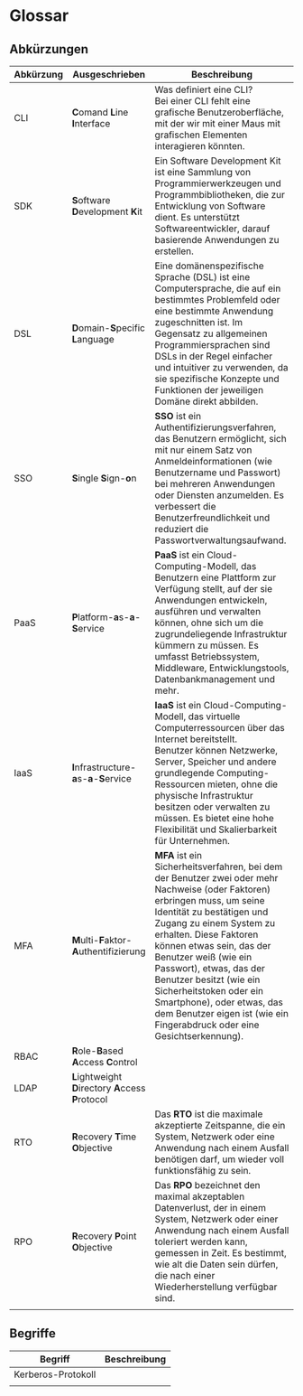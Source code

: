 # Glossar


## Abkürzungen

| Abkürzung | Ausgeschrieben                                        | Beschreibung                                                                                                                                                                                                                                                                                                                                                                                                                                         |
| --------- | ----------------------------------------------------- | ---------------------------------------------------------------------------------------------------------------------------------------------------------------------------------------------------------------------------------------------------------------------------------------------------------------------------------------------------------------------------------------------------------------------------------------------------- |
| CLI       | **C**omand **L**ine **I**nterface                     | Was definiert eine CLI? <br> Bei einer CLI fehlt eine grafische Benutzeroberfläche, mit der wir mit einer Maus mit grafischen Elementen interagieren könnten.                                                                                                                                                                                                                                                                                        |
| SDK       | **S**oftware **D**evelopment **K**it                  | Ein Software Development Kit ist eine Sammlung von Programmierwerkzeugen und Programmbibliotheken, die zur Entwicklung von Software dient. Es unterstützt Softwareentwickler, darauf basierende Anwendungen zu erstellen.                                                                                                                                                                                                                            |
| DSL       | **D**omain-**S**pecific **L**anguage                  | Eine domänenspezifische Sprache (DSL) ist eine Computersprache, die auf ein bestimmtes Problemfeld oder eine bestimmte Anwendung zugeschnitten ist. Im Gegensatz zu allgemeinen Programmiersprachen sind DSLs in der Regel einfacher und intuitiver zu verwenden, da sie spezifische Konzepte und Funktionen der jeweiligen Domäne direkt abbilden.                                                                                                  |
| SSO       | **S**ingle **S**ign-**o**n                            | **SSO** ist ein Authentifizierungsverfahren, das Benutzern ermöglicht, sich mit nur einem Satz von Anmeldeinformationen (wie Benutzername und Passwort) bei mehreren Anwendungen oder Diensten anzumelden. Es verbessert die Benutzerfreundlichkeit und reduziert die Passwortverwaltungsaufwand.                                                                                                                                                    |
| PaaS      | **P**latform-**a**s-**a**-**S**ervice                 | **PaaS** ist ein Cloud-Computing-Modell, das Benutzern eine Plattform zur Verfügung stellt, auf der sie Anwendungen entwickeln, ausführen und verwalten können, ohne sich um die zugrundeliegende Infrastruktur kümmern zu müssen. Es umfasst Betriebssystem, Middleware, Entwicklungstools, Datenbankmanagement und mehr.                                                                                                                           |
| IaaS      | **I**nfrastructure-**a**s-**a**-**S**ervice           | **IaaS** ist ein Cloud-Computing-Modell, das virtuelle Computerressourcen über das Internet bereitstellt. <br>Benutzer können Netzwerke, Server, Speicher und andere grundlegende Computing-Ressourcen mieten, ohne die physische Infrastruktur besitzen oder verwalten zu müssen. Es bietet eine hohe Flexibilität und Skalierbarkeit für Unternehmen.                                                                                              |
| MFA       | **M**ulti-**F**aktor-**A**uthentifizierung            | **MFA** ist ein Sicherheitsverfahren, bei dem der Benutzer zwei oder mehr Nachweise (oder Faktoren) erbringen muss, um seine Identität zu bestätigen und Zugang zu einem System zu erhalten. Diese Faktoren können etwas sein, das der Benutzer weiß (wie ein Passwort), etwas, das der Benutzer besitzt (wie ein Sicherheitstoken oder ein Smartphone), oder etwas, das dem Benutzer eigen ist (wie ein Fingerabdruck oder eine Gesichtserkennung). |
| RBAC      | **R**ole-**B**ased **A**ccess **C**ontrol             |                                                                                                                                                                                                                                                                                                                                                                                                                                                      |
| LDAP      | **L**ightweight **D**irectory **A**ccess **P**rotocol |                                                                                                                                                                                                                                                                                                                                                                                                                                                      |
| RTO       | **R**ecovery **T**ime **O**bjective                   | Das **RTO** ist die maximale akzeptierte Zeitspanne, die ein System, Netzwerk oder eine Anwendung nach einem Ausfall benötigen darf, um wieder voll funktionsfähig zu sein.                                                                                                                                                                                                                                                                          |
| RPO       | **R**ecovery **P**oint **O**bjective                  | Das **RPO** bezeichnet den maximal akzeptablen Datenverlust, der in einem System, Netzwerk oder einer Anwendung nach einem Ausfall toleriert werden kann, gemessen in Zeit. Es bestimmt, wie alt die Daten sein dürfen, die nach einer Wiederherstellung verfügbar sind.                                                                                                                                                                             |
|           |                                                       |                                                                                                                                                                                                                                                                                                                                                                                                                                                      |

## Begriffe


| Begriff            | Beschreibung |
| ------------------ | ------------ |
| Kerberos-Protokoll |              |
|                    |              |

